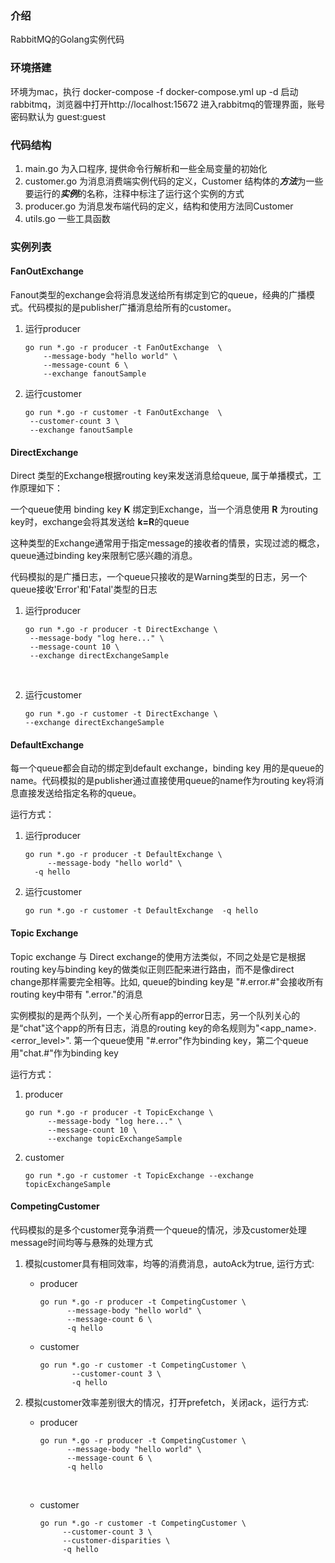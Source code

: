 ### 介绍

RabbitMQ的Golang实例代码

### 环境搭建

环境为mac，执行 docker-compose -f docker-compose.yml up -d 启动rabbitmq，浏览器中打开http://localhost:15672 进入rabbitmq的管理界面，账号密码默认为 guest:guest

### 代码结构

1. main.go 为入口程序, 提供命令行解析和一些全局变量的初始化
2. customer.go 为消息消费端实例代码的定义，Customer 结构体的***方法***为一些要运行的***实例***的名称，注释中标注了运行这个实例的方式
3. producer.go 为消息发布端代码的定义，结构和使用方法同Customer
4. utils.go 一些工具函数

### 实例列表

#### FanOutExchange

Fanout类型的exchange会将消息发送给所有绑定到它的queue，经典的广播模式。代码模拟的是publisher广播消息给所有的customer。

1. 运行producer

   ~~~shell
   go run *.go -r producer -t FanOutExchange  \
       --message-body "hello world" \
       --message-count 6 \
       --exchange fanoutSample
   ~~~

2. 运行customer

   ~~~shell
   go run *.go -r customer -t FanOutExchange  \
   	--customer-count 3 \
   	--exchange fanoutSample
   ~~~



#### DirectExchange

Direct 类型的Exchange根据routing key来发送消息给queue, 属于单播模式，工作原理如下：

一个queue使用 binding key **K** 绑定到Exchange，当一个消息使用 **R** 为routing key时，exchange会将其发送给 **k=R**的queue

这种类型的Exchange通常用于指定message的接收者的情景，实现过滤的概念，queue通过binding key来限制它感兴趣的消息。

代码模拟的是广播日志，一个queue只接收的是Warning类型的日志，另一个queue接收'Error'和'Fatal'类型的日志

1. 运行producer

   ~~~shell
   go run *.go -r producer -t DirectExchange \
   	--message-body "log here..." \
   	--message-count 10 \
   	--exchange directExchangeSample
   ~~~

   ​

2. 运行customer

   ~~~shell
   go run *.go -r customer -t DirectExchange \
   --exchange directExchangeSample
   ~~~

#### DefaultExchange

每一个queue都会自动的绑定到default exchange，binding key 用的是queue的name。代码模拟的是publisher通过直接使用queue的name作为routing key将消息直接发送给指定名称的queue。

运行方式：

1. 运行producer

   ```shell
   go run *.go -r producer -t DefaultExchange \
        --message-body "hello world" \
   	 -q hello
   ```

2. 运行customer

   ```shell
   go run *.go -r customer -t DefaultExchange  -q hello
   ```

#### Topic Exchange

Topic exchange 与 Direct exchange的使用方法类似，不同之处是它是根据routing key与binding key的做类似正则匹配来进行路由，而不是像direct change那样需要完全相等。比如, queue的binding key是 "#.error.#"会接收所有routing key中带有 ".error."的消息

实例模拟的是两个队列，一个关心所有app的error日志，另一个队列关心的是“chat"这个app的所有日志，消息的routing key的命名规则为"<app_name>.<error_level>".  第一个queue使用 "#.error"作为binding key，第二个queue用"chat.#"作为binding key

运行方式：

1. producer

   ~~~shell
   go run *.go -r producer -t TopicExchange \
    	--message-body "log here..." \
    	--message-count 10 \
    	--exchange topicExchangeSample
   ~~~

2. customer

   ~~~shell
   go run *.go -r customer -t TopicExchange --exchange topicExchangeSample
   ~~~

#### CompetingCustomer

代码模拟的是多个customer竞争消费一个queue的情况，涉及customer处理message时间均等与悬殊的处理方式

1. 模拟customer具有相同效率，均等的消费消息，autoAck为true, 运行方式:

   * producer

     ~~~shell
     go run *.go -r producer -t CompetingCustomer \
           --message-body "hello world" \
           --message-count 6 \
           -q hello
     ~~~

   * customer

     ~~~shell
     go run *.go -r customer -t CompetingCustomer \
            --customer-count 3 \
            -q hello
     ~~~


2. 模拟customer效率差别很大的情况，打开prefetch，关闭ack，运行方式:

   * producer

     ~~~shell
     go run *.go -r producer -t CompetingCustomer \
           --message-body "hello world" \
           --message-count 6 \
           -q hello
     ~~~

     ​

   * customer

     ~~~shell
     go run *.go -r customer -t CompetingCustomer \
          --customer-count 3 \
          --customer-disparities \
          -q hello
     ~~~

   ​

